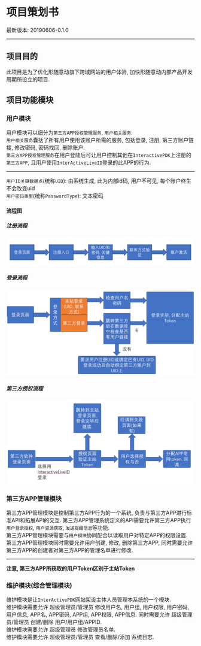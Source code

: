 # 项目策划书
最新版本: 20190606-0.1.0   

---

## 项目目的
此项目是为了优化形随意动旗下跨域网站的用户体验, 加快形随意动内部产品开发周期所设立的项目. 

## 项目功能模块

### 用户模块

用户模块可以细分为`第三方APP授权管理服务`, `用户相关服务`.   
`用户相关服务`囊括了所有用户使用该账户所需的服务, 包括登录, 注册, 第三方账户链接, 修改密码, 密码找回, 删除账户.   
`第三方APP授权管理服务`在用户登陆后可让用户控制其他在`InteractivePDK`上注册的`第三方APP`, 且用户使用`InterActiveLiveID`登录的此APP的行为.   

---

`用户ID关键数据点`(统称`UID`): 由系统生成, 此为内部id码, 用户不可见, 每个账户终生不会改变uid   
`用户密码类型`(统称`PasswordType`): 文本密码    

#### 流程图

##### 注册流程

![注册流程图](../static/_ProjectPlan/RegistrationFlowChart.png)

##### 登录流程

![登录流程图](../static/_ProjectPlan/LoginFlowChart.png)

##### 第三方授权流程

![授权流程图](../static/_ProjectPlan/AuthorizationFlowChart.png)

### 第三方APP管理模块

第三方APP管理模块是控制第三方APP行为的一个系统, 负责与第三方APP进行标准API和拓展API的交互. 第三方APP管理系统定义的API需要允许第三方APP执行`用户登录授权`, `用户资源获取`, `发送提醒信息`等功能.   
第三方APP管理模块需要与`用户模块`协同配合以读取用户对特定APP的权限设置.   
第三方APP管理模块同时需要允许用户创建, 修改, 删除第三方APP, 同时需要允许第三方APP的创建者对第三方APP的管理名单进行修改.   

---

**注意, 第三方APP所获取的用户Token区别于主站Token**   

### 维护模块(综合管理模块)

维护模块是让`InterActivePDK`网站架设主体人员管理本系统的一个模块.   
维护模块需要允许 超级管理员/管理员 修改用户名, 用户组, 用户权限, 用户密码, 用户信息, APP名, APP密码, APP组, APP权限, APP信息. 同时需要允许 超级管理员/管理员 创建/删除 用户/用户组/APPID.   
维护模块需要允许 超级管理员 修改管理员名单.   
维护模块需要允许 超级管理员/管理员 查看/删除/添加 系统日志.   